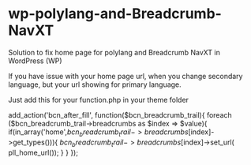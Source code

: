 # wp-polylang-and-Breadcrumb-NavXT
Solution to fix home page for polylang and Breadcrumb NavXT in WordPress (WP)

If you have issue with your home page url, when you change secondary language, but your url showing for primary language.

Just add this for your function.php in your theme folder 


add_action('bcn_after_fill', function($bcn_breadcrumb_trail){
	foreach ($bcn_breadcrumb_trail->breadcrumbs as $index => $value){
		if(in_array('home',$bcn_breadcrumb_trail->breadcrumbs[$index]->get_types())){
			$bcn_breadcrumb_trail->breadcrumbs[$index]->set_url( pll_home_url());
		}
	}
});

